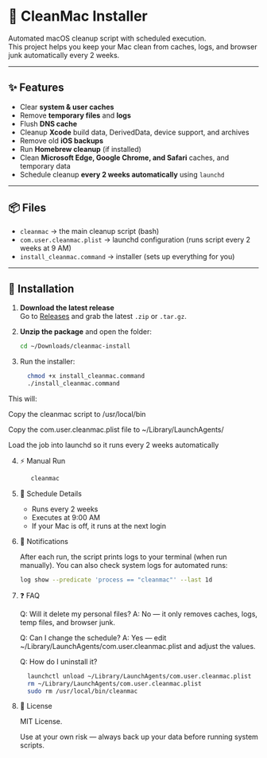 # 🧹 CleanMac Installer

Automated macOS cleanup script with scheduled execution.  
This project helps you keep your Mac clean from caches, logs, and browser junk automatically every 2 weeks.

---

## ✨ Features
- Clear **system & user caches**  
- Remove **temporary files** and **logs**  
- Flush **DNS cache**  
- Cleanup **Xcode** build data, DerivedData, device support, and archives  
- Remove old **iOS backups**  
- Run **Homebrew cleanup** (if installed)  
- Clean **Microsoft Edge, Google Chrome, and Safari** caches, and temporary data  
- Schedule cleanup **every 2 weeks automatically** using `launchd`  

---

## 📦 Files
- `cleanmac` → the main cleanup script (bash)  
- `com.user.cleanmac.plist` → launchd configuration (runs script every 2 weeks at 9 AM)  
- `install_cleanmac.command` → installer (sets up everything for you)  

---

## 🚀 Installation

1. **Download the latest release**  
   Go to [Releases](../../releases) and grab the latest `.zip` or `.tar.gz`.

2. **Unzip the package** and open the folder:  
   ```bash
   cd ~/Downloads/cleanmac-install

3. Run the installer:
   
   ```bash
     chmod +x install_cleanmac.command
     ./install_cleanmac.command
  This will:
  
  Copy the cleanmac script to /usr/local/bin
  
  Copy the com.user.cleanmac.plist file to ~/Library/LaunchAgents/
  
  Load the job into launchd so it runs every 2 weeks automatically
  
4. ⚡ Manual Run
   
   ```bash
      cleanmac
5. 🔄 Schedule Details

    - Runs every 2 weeks
    - Executes at 9:00 AM
    - If your Mac is off, it runs at the next login
  
6. 🔔 Notifications
   
    After each run, the script prints logs to your terminal (when run manually).
    You can also check system logs for automated runs:
   ```bash
   log show --predicate 'process == "cleanmac"' --last 1d
7. ❓ FAQ

    Q: Will it delete my personal files?
    A: No — it only removes caches, logs, temp files, and browser junk.
   
    Q: Can I change the schedule?
    A: Yes — edit ~/Library/LaunchAgents/com.user.cleanmac.plist and adjust the <StartCalendarInterval> values.

    Q: How do I uninstall it?
    ```bash
      launchctl unload ~/Library/LaunchAgents/com.user.cleanmac.plist
      rm ~/Library/LaunchAgents/com.user.cleanmac.plist
      sudo rm /usr/local/bin/cleanmac
 
8. 📜 License
   
   MIT License.
   
   Use at your own risk — always back up your data before running system scripts.
